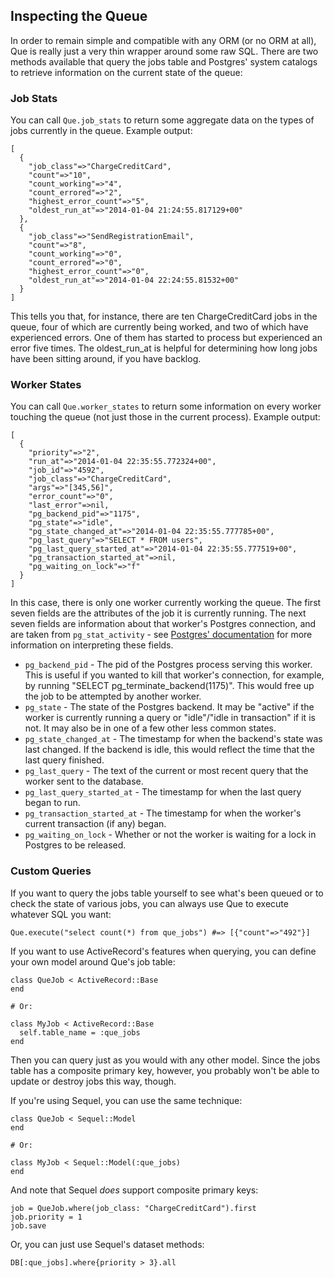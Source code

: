 ## Inspecting the Queue

In order to remain simple and compatible with any ORM (or no ORM at all), Que is really just a very thin wrapper around some raw SQL. There are two methods available that query the jobs table and Postgres' system catalogs to retrieve information on the current state of the queue:

### Job Stats

You can call `Que.job_stats` to return some aggregate data on the types of jobs currently in the queue. Example output:

    [
      {
        "job_class"=>"ChargeCreditCard",
        "count"=>"10",
        "count_working"=>"4",
        "count_errored"=>"2",
        "highest_error_count"=>"5",
        "oldest_run_at"=>"2014-01-04 21:24:55.817129+00"
      },
      {
        "job_class"=>"SendRegistrationEmail",
        "count"=>"8",
        "count_working"=>"0",
        "count_errored"=>"0",
        "highest_error_count"=>"0",
        "oldest_run_at"=>"2014-01-04 22:24:55.81532+00"
      }
    ]

This tells you that, for instance, there are ten ChargeCreditCard jobs in the queue, four of which are currently being worked, and two of which have experienced errors. One of them has started to process but experienced an error five times. The oldest_run_at is helpful for determining how long jobs have been sitting around, if you have backlog.

### Worker States

You can call `Que.worker_states` to return some information on every worker touching the queue (not just those in the current process). Example output:

    [
      {
        "priority"=>"2",
        "run_at"=>"2014-01-04 22:35:55.772324+00",
        "job_id"=>"4592",
        "job_class"=>"ChargeCreditCard",
        "args"=>"[345,56]",
        "error_count"=>"0",
        "last_error"=>nil,
        "pg_backend_pid"=>"1175",
        "pg_state"=>"idle",
        "pg_state_changed_at"=>"2014-01-04 22:35:55.777785+00",
        "pg_last_query"=>"SELECT * FROM users",
        "pg_last_query_started_at"=>"2014-01-04 22:35:55.777519+00",
        "pg_transaction_started_at"=>nil,
        "pg_waiting_on_lock"=>"f"
      }
    ]

In this case, there is only one worker currently working the queue. The first seven fields are the attributes of the job it is currently running. The next seven fields are information about that worker's Postgres connection, and are taken from `pg_stat_activity` - see [Postgres' documentation](http://www.postgresql.org/docs/current/static/monitoring-stats.html#PG-STAT-ACTIVITY-VIEW) for more information on interpreting these fields.

* `pg_backend_pid` - The pid of the Postgres process serving this worker. This is useful if you wanted to kill that worker's connection, for example, by running "SELECT pg_terminate_backend(1175)". This would free up the job to be attempted by another worker.
* `pg_state` - The state of the Postgres backend. It may be "active" if the worker is currently running a query or "idle"/"idle in transaction" if it is not. It may also be in one of a few other less common states.
* `pg_state_changed_at` - The timestamp for when the backend's state was last changed. If the backend is idle, this would reflect the time that the last query finished.
* `pg_last_query` - The text of the current or most recent query that the worker sent to the database.
* `pg_last_query_started_at` - The timestamp for when the last query began to run.
* `pg_transaction_started_at` - The timestamp for when the worker's current transaction (if any) began.
* `pg_waiting_on_lock` - Whether or not the worker is waiting for a lock in Postgres to be released.

### Custom Queries

If you want to query the jobs table yourself to see what's been queued or to check the state of various jobs, you can always use Que to execute whatever SQL you want:

    Que.execute("select count(*) from que_jobs") #=> [{"count"=>"492"}]

If you want to use ActiveRecord's features when querying, you can define your own model around Que's job table:

    class QueJob < ActiveRecord::Base
    end

    # Or:

    class MyJob < ActiveRecord::Base
      self.table_name = :que_jobs
    end

Then you can query just as you would with any other model. Since the jobs table has a composite primary key, however, you probably won't be able to update or destroy jobs this way, though.

If you're using Sequel, you can use the same technique:

    class QueJob < Sequel::Model
    end

    # Or:

    class MyJob < Sequel::Model(:que_jobs)
    end

And note that Sequel *does* support composite primary keys:

    job = QueJob.where(job_class: "ChargeCreditCard").first
    job.priority = 1
    job.save

Or, you can just use Sequel's dataset methods:

    DB[:que_jobs].where{priority > 3}.all
